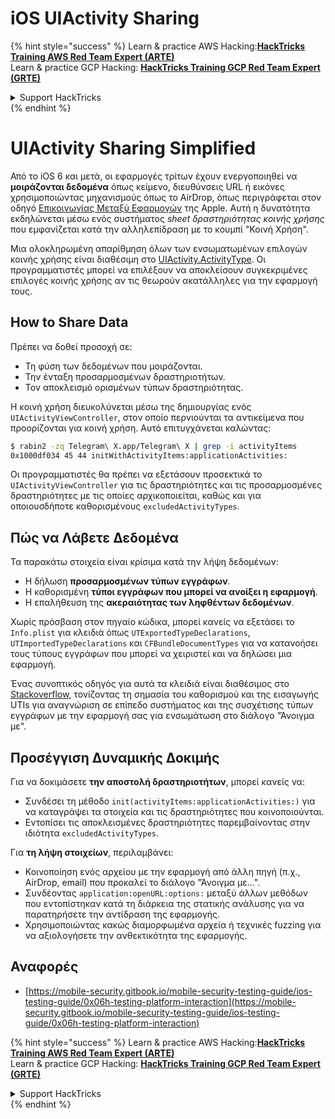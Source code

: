 # iOS UIActivity Sharing

{% hint style="success" %}
Learn & practice AWS Hacking:<img src="/.gitbook/assets/arte.png" alt="" data-size="line">[**HackTricks Training AWS Red Team Expert (ARTE)**](https://training.hacktricks.xyz/courses/arte)<img src="/.gitbook/assets/arte.png" alt="" data-size="line">\
Learn & practice GCP Hacking: <img src="/.gitbook/assets/grte.png" alt="" data-size="line">[**HackTricks Training GCP Red Team Expert (GRTE)**<img src="/.gitbook/assets/grte.png" alt="" data-size="line">](https://training.hacktricks.xyz/courses/grte)

<details>

<summary>Support HackTricks</summary>

* Check the [**subscription plans**](https://github.com/sponsors/carlospolop)!
* **Join the** 💬 [**Discord group**](https://discord.gg/hRep4RUj7f) or the [**telegram group**](https://t.me/peass) or **follow** us on **Twitter** 🐦 [**@hacktricks\_live**](https://twitter.com/hacktricks\_live)**.**
* **Share hacking tricks by submitting PRs to the** [**HackTricks**](https://github.com/carlospolop/hacktricks) and [**HackTricks Cloud**](https://github.com/carlospolop/hacktricks-cloud) github repos.

</details>
{% endhint %}

# UIActivity Sharing Simplified

Από το iOS 6 και μετά, οι εφαρμογές τρίτων έχουν ενεργοποιηθεί να **μοιράζονται δεδομένα** όπως κείμενο, διευθύνσεις URL ή εικόνες χρησιμοποιώντας μηχανισμούς όπως το AirDrop, όπως περιγράφεται στον οδηγό [Επικοινωνίας Μεταξύ Εφαρμογών](https://developer.apple.com/library/archive/documentation/iPhone/Conceptual/iPhoneOSProgrammingGuide/Inter-AppCommunication/Inter-AppCommunication.html#//apple_ref/doc/uid/TP40007072-CH6-SW3) της Apple. Αυτή η δυνατότητα εκδηλώνεται μέσω ενός συστήματος _sheet δραστηριότητας κοινής χρήσης_ που εμφανίζεται κατά την αλληλεπίδραση με το κουμπί "Κοινή Χρήση".

Μια ολοκληρωμένη απαρίθμηση όλων των ενσωματωμένων επιλογών κοινής χρήσης είναι διαθέσιμη στο [UIActivity.ActivityType](https://developer.apple.com/documentation/uikit/uiactivity/activitytype). Οι προγραμματιστές μπορεί να επιλέξουν να αποκλείσουν συγκεκριμένες επιλογές κοινής χρήσης αν τις θεωρούν ακατάλληλες για την εφαρμογή τους.

## **How to Share Data**

Πρέπει να δοθεί προσοχή σε:

- Τη φύση των δεδομένων που μοιράζονται.
- Την ένταξη προσαρμοσμένων δραστηριοτήτων.
- Τον αποκλεισμό ορισμένων τύπων δραστηριότητας.

Η κοινή χρήση διευκολύνεται μέσω της δημιουργίας ενός `UIActivityViewController`, στον οποίο περνιούνται τα αντικείμενα που προορίζονται για κοινή χρήση. Αυτό επιτυγχάνεται καλώντας:
```bash
$ rabin2 -zq Telegram\ X.app/Telegram\ X | grep -i activityItems
0x1000df034 45 44 initWithActivityItems:applicationActivities:
```
Οι προγραμματιστές θα πρέπει να εξετάσουν προσεκτικά το `UIActivityViewController` για τις δραστηριότητες και τις προσαρμοσμένες δραστηριότητες με τις οποίες αρχικοποιείται, καθώς και για οποιουσδήποτε καθορισμένους `excludedActivityTypes`.

## **Πώς να Λάβετε Δεδομένα**

Τα παρακάτω στοιχεία είναι κρίσιμα κατά την λήψη δεδομένων:

- Η δήλωση **προσαρμοσμένων τύπων εγγράφων**.
- Η καθορισμένη **τύποι εγγράφων που μπορεί να ανοίξει η εφαρμογή**.
- Η επαλήθευση της **ακεραιότητας των ληφθέντων δεδομένων**.

Χωρίς πρόσβαση στον πηγαίο κώδικα, μπορεί κανείς να εξετάσει το `Info.plist` για κλειδιά όπως `UTExportedTypeDeclarations`, `UTImportedTypeDeclarations` και `CFBundleDocumentTypes` για να κατανοήσει τους τύπους εγγράφων που μπορεί να χειριστεί και να δηλώσει μια εφαρμογή.

Ένας συνοπτικός οδηγός για αυτά τα κλειδιά είναι διαθέσιμος στο [Stackoverflow](https://stackoverflow.com/questions/21937978/what-are-utimportedtypedeclarations-and-utexportedtypedeclarations-used-for-on-i), τονίζοντας τη σημασία του καθορισμού και της εισαγωγής UTIs για αναγνώριση σε επίπεδο συστήματος και της συσχέτισης τύπων εγγράφων με την εφαρμογή σας για ενσωμάτωση στο διάλογο "Άνοιγμα με".

## Προσέγγιση Δυναμικής Δοκιμής

Για να δοκιμάσετε **την αποστολή δραστηριοτήτων**, μπορεί κανείς να:

- Συνδέσει τη μέθοδο `init(activityItems:applicationActivities:)` για να καταγράψει τα στοιχεία και τις δραστηριότητες που κοινοποιούνται.
- Εντοπίσει τις αποκλεισμένες δραστηριότητες παρεμβαίνοντας στην ιδιότητα `excludedActivityTypes`.

Για **τη λήψη στοιχείων**, περιλαμβάνει:

- Κοινοποίηση ενός αρχείου με την εφαρμογή από άλλη πηγή (π.χ., AirDrop, email) που προκαλεί το διάλογο "Άνοιγμα με...".
- Συνδέοντας `application:openURL:options:` μεταξύ άλλων μεθόδων που εντοπίστηκαν κατά τη διάρκεια της στατικής ανάλυσης για να παρατηρήσετε την αντίδραση της εφαρμογής.
- Χρησιμοποιώντας κακώς διαμορφωμένα αρχεία ή τεχνικές fuzzing για να αξιολογήσετε την ανθεκτικότητα της εφαρμογής.

## Αναφορές
* [https://mobile-security.gitbook.io/mobile-security-testing-guide/ios-testing-guide/0x06h-testing-platform-interaction](https://mobile-security.gitbook.io/mobile-security-testing-guide/ios-testing-guide/0x06h-testing-platform-interaction)

{% hint style="success" %}
Learn & practice AWS Hacking:<img src="/.gitbook/assets/arte.png" alt="" data-size="line">[**HackTricks Training AWS Red Team Expert (ARTE)**](https://training.hacktricks.xyz/courses/arte)<img src="/.gitbook/assets/arte.png" alt="" data-size="line">\
Learn & practice GCP Hacking: <img src="/.gitbook/assets/grte.png" alt="" data-size="line">[**HackTricks Training GCP Red Team Expert (GRTE)**<img src="/.gitbook/assets/grte.png" alt="" data-size="line">](https://training.hacktricks.xyz/courses/grte)

<details>

<summary>Support HackTricks</summary>

* Check the [**subscription plans**](https://github.com/sponsors/carlospolop)!
* **Join the** 💬 [**Discord group**](https://discord.gg/hRep4RUj7f) or the [**telegram group**](https://t.me/peass) or **follow** us on **Twitter** 🐦 [**@hacktricks\_live**](https://twitter.com/hacktricks\_live)**.**
* **Share hacking tricks by submitting PRs to the** [**HackTricks**](https://github.com/carlospolop/hacktricks) and [**HackTricks Cloud**](https://github.com/carlospolop/hacktricks-cloud) github repos.

</details>
{% endhint %}
